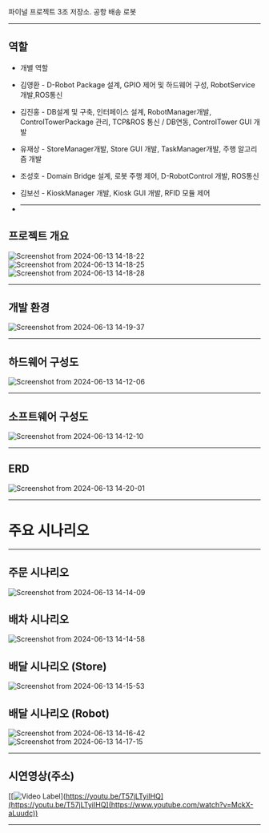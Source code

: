 파이널 프로젝트 3조 저장소. 공항 배송 로봇

-------------------------------------
## 역할
* 개별 역할
* 김영환 - D-Robot Package 설계, GPIO 제어 및 하드웨어 구성, RobotService개발,ROS통신
* 김진홍 - DB설계 및 구축, 인터페이스 설계, RobotManager개발, ControlTowerPackage 관리, TCP&ROS 통신 / DB연동, ControlTower GUI 개발
* 유재상 - StoreManager개발, Store GUI 개발, TaskManager개발, 주행 알고리즘 개발
* 조성호 - Domain Bridge 설계, 로봇 주행 제어, D-RobotControl 개발, ROS통신
* 김보선 - KioskManager 개발, Kiosk GUI 개발, RFID 모듈 제어

* -------------------------------------
## 프로젝트 개요
![Screenshot from 2024-06-13 14-18-22](https://github.com/addinedu-ros-4th/ros-repo-3/assets/98201651/14ae6d12-0d7b-4402-a66c-0fb79e32d126)
![Screenshot from 2024-06-13 14-18-25](https://github.com/addinedu-ros-4th/ros-repo-3/assets/98201651/3f009b58-e9d1-4196-9fb0-e37f5b750bdf)
![Screenshot from 2024-06-13 14-18-28](https://github.com/addinedu-ros-4th/ros-repo-3/assets/98201651/a3acaf3b-fbec-4fbc-ad22-a54c9e6ad85b)

----------------------------------
## 개발 환경
![Screenshot from 2024-06-13 14-19-37](https://github.com/addinedu-ros-4th/ros-repo-3/assets/98201651/4ef76dc5-535d-4745-9bcb-6f39c32201cd)

-------------------------------------
## 하드웨어 구성도
![Screenshot from 2024-06-13 14-12-06](https://github.com/addinedu-ros-4th/ros-repo-3/assets/98201651/21c96630-f50a-46bb-a687-89adf2085ff8)

-------------------------------------
## 소프트웨어 구성도
![Screenshot from 2024-06-13 14-12-10](https://github.com/addinedu-ros-4th/ros-repo-3/assets/98201651/72ca3b54-a6e6-4df7-a44b-2e6043e71838)

-------------------------------------
## ERD
![Screenshot from 2024-06-13 14-20-01](https://github.com/addinedu-ros-4th/ros-repo-3/assets/98201651/85e6126f-2624-4f8d-a054-28c0a66c0083)

---------------------------------------
# 주요 시나리오
-------------------------------------
## 주문 시나리오
![Screenshot from 2024-06-13 14-14-09](https://github.com/addinedu-ros-4th/ros-repo-3/assets/98201651/7589fd2f-2827-445f-814e-9b36082862b7)

## 배차 시나리오
![Screenshot from 2024-06-13 14-14-58](https://github.com/addinedu-ros-4th/ros-repo-3/assets/98201651/a1359795-0644-4c14-a497-b0f2a2ca8a93)

## 배달 시나리오 (Store)
![Screenshot from 2024-06-13 14-15-53](https://github.com/addinedu-ros-4th/ros-repo-3/assets/98201651/a54e5346-1d3e-4a94-b359-3d174e53610a)

## 배달 시나리오 (Robot)
![Screenshot from 2024-06-13 14-16-42](https://github.com/addinedu-ros-4th/ros-repo-3/assets/98201651/99ff0d8f-f224-46a0-9250-58a3b2d891c6)
![Screenshot from 2024-06-13 14-17-15](https://github.com/addinedu-ros-4th/ros-repo-3/assets/98201651/4c0eeac7-b508-4e95-be09-92fa1436ff1e)


-------------------------------------
## 시연영상(주소)
[[![Video Label]([https://img.youtube.com/vi/T57jLTyiIHQ/0.jpg)](https://youtu.be/T57jLTyiIHQ](https://youtu.be/T57jLTyiIHQ](https://www.youtube.com/watch?v=MckX-aLuudc))


-------------------------------------

